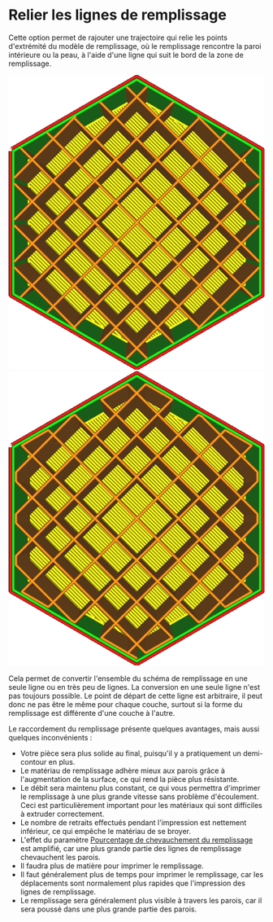 Relier les lignes de remplissage
==
Cette option permet de rajouter une trajectoire qui relie les points d'extrémité du modèle de remplissage, où le remplissage rencontre la paroi intérieure ou la peau, à l'aide d'une ligne qui suit le bord de la zone de remplissage.

![Aucune ligne de remplissage connectée](../../../articles/images/infill_pattern_grid.png)
![Lignes de remplissage connectées](../../../articles/images/zig_zaggify_infill_enabled.png)

Cela permet de convertir l'ensemble du schéma de remplissage en une seule ligne ou en très peu de lignes. La conversion en une seule ligne n'est pas toujours possible. Le point de départ de cette ligne est arbitraire, il peut donc ne pas être le même pour chaque couche, surtout si la forme du remplissage est différente d'une couche à l'autre.

Le raccordement du remplissage présente quelques avantages, mais aussi quelques inconvénients :
* Votre pièce sera plus solide au final, puisqu'il y a pratiquement un demi-contour en plus.
* Le matériau de remplissage adhère mieux aux parois grâce à l'augmentation de la surface, ce qui rend la pièce plus résistante.
* Le débit sera maintenu plus constant, ce qui vous permettra d'imprimer le remplissage à une plus grande vitesse sans problème d'écoulement. Ceci est particulièrement important pour les matériaux qui sont difficiles à extruder correctement.
* Le nombre de retraits effectués pendant l'impression est nettement inférieur, ce qui empêche le matériau de se broyer.
* L'effet du paramètre [Pourcentage de chevauchement du remplissage](infill_overlap.md) est amplifié, car une plus grande partie des lignes de remplissage chevauchent les parois.
* Il faudra plus de matière pour imprimer le remplissage.
* Il faut généralement plus de temps pour imprimer le remplissage, car les déplacements sont normalement plus rapides que l'impression des lignes de remplissage.
* Le remplissage sera généralement plus visible à travers les parois, car il sera poussé dans une plus grande partie des parois.
